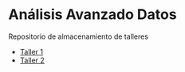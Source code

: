 # Análisis Avanzado Datos

Repositorio de almacenamiento de talleres

- [Taller 1](https://diegoa-rodriguezc.github.io/Analisis_Avanzado_Datos/Taller_1)
- [Taller 2](https://diegoa-rodriguezc.github.io/Analisis_Avanzado_Datos/Taller_2)

